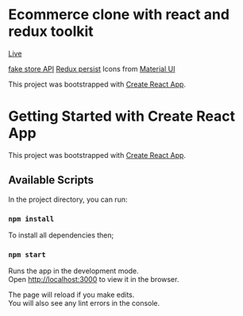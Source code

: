 # Ecommerce clone with react and redux toolkit
[Live](https://ecommercecloneapp.netlify.app/)

[fake store API](https://fakestoreapi.com/)
[Redux persist](https://redux-toolkit.js.org/usage/usage-guide#use-with-redux-persist)
Icons from [Material UI](https://mui.com/material-ui/material-icons/)

This project was bootstrapped with [Create React App](https://github.com/facebook/create-react-app).

# Getting Started with Create React App

This project was bootstrapped with [Create React App](https://github.com/facebook/create-react-app).

## Available Scripts

In the project directory, you can run:

### `npm install`

To install all dependencies then;

### `npm start`

Runs the app in the development mode.\
Open [http://localhost:3000](http://localhost:3000) to view it in the browser.

The page will reload if you make edits.\
You will also see any lint errors in the console.
